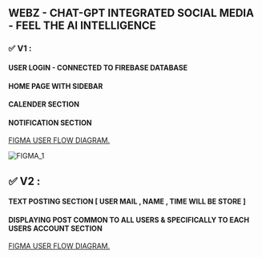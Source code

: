 ## WEBZ - CHAT-GPT INTEGRATED SOCIAL MEDIA - FEEL THE AI INTELLIGENCE

###  ✅ V1 : 
#### USER LOGIN - CONNECTED TO FIREBASE DATABASE
#### HOME PAGE WITH SIDEBAR
#### CALENDER SECTION
#### NOTIFICATION SECTION
 
   [FIGMA USER FLOW DIAGRAM.](https://www.figma.com/file/CRrqewigYPDzITlhgUTdwj/SOCIAL-MEDIA?node-id=0%3A1&t=tfwtBat4F7JYUyYD-1)
   
   ![FIGMA_1](https://github.com/athul-22/webz/blob/main/SOCIAL%20MEDIA.png)

## ✅ V2 : 
#### TEXT POSTING SECTION [ USER MAIL , NAME , TIME WILL BE STORE ]
#### DISPLAYING POST COMMON TO ALL USERS & SPECIFICALLY TO EACH USERS ACCOUNT SECTION

  [FIGMA USER FLOW DIAGRAM.](https://www.figma.com/file/CRrqewigYPDzITlhgUTdwj/SOCIAL-MEDIA?node-id=0%3A1&t=tfwtBat4F7JYUyYD-1)
   
   
